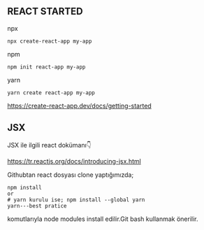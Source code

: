 


## REACT STARTED

npx
```
npx create-react-app my-app
```
npm 
```
npm init react-app my-app
```
yarn
```
yarn create react-app my-app
```

[]()https://create-react-app.dev/docs/getting-started

## JSX 
JSX ile ilgili react dokümanı👇

[]()https://tr.reactjs.org/docs/introducing-jsx.html

Githubtan react dosyası clone yaptığımızda;
```
npm install
or 
# yarn kurulu ise; npm install --global yarn
yarn---best pratice
```
komutlarıyla node modules install edilir.Git bash kullanmak önerilir.
